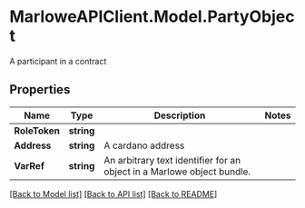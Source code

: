 # MarloweAPIClient.Model.PartyObject
A participant in a contract

## Properties

Name | Type | Description | Notes
------------ | ------------- | ------------- | -------------
**RoleToken** | **string** |  | 
**Address** | **string** | A cardano address | 
**VarRef** | **string** | An arbitrary text identifier for an object in a Marlowe object bundle. | 

[[Back to Model list]](../README.md#documentation-for-models) [[Back to API list]](../README.md#documentation-for-api-endpoints) [[Back to README]](../README.md)

